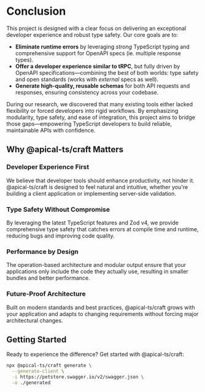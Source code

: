 # Conclusion

This project is designed with a clear focus on delivering an exceptional
developer experience and robust type safety. Our core goals are to:

- **Eliminate runtime errors** by leveraging _strong_ TypeScript typing and
  comprehensive support for OpenAPI specs (ie. multiple response types).
- **Offer a developer experience similar to tRPC**, but fully driven by OpenAPI
  specifications—combining the best of both worlds: type safety and open
  standards (works with _external_ specs as well).
- **Generate high-quality, reusable schemas** for both API requests and
  responses, ensuring consistency across your codebase.

During our research, we discovered that many existing tools either lacked
flexibility or forced developers into rigid workflows. By emphasizing
modularity, type safety, and ease of integration, this project aims to bridge
those gaps—empowering TypeScript developers to build reliable, maintainable APIs
with confidence.

## Why @apical-ts/craft Matters

### Developer Experience First

We believe that developer tools should enhance productivity, not hinder it.
@apical-ts/craft is designed to feel natural and intuitive, whether you're
building a client application or implementing server-side validation.

### Type Safety Without Compromise

By leveraging the latest TypeScript features and Zod v4, we provide
comprehensive type safety that catches errors at compile time and runtime,
reducing bugs and improving code quality.

### Performance by Design

The operation-based architecture and modular output ensure that your
applications only include the code they actually use, resulting in smaller
bundles and better performance.

### Future-Proof Architecture

Built on modern standards and best practices, @apical-ts/craft grows with your
application and adapts to changing requirements without forcing major
architectural changes.

## Getting Started

Ready to experience the difference? Get started with @apical-ts/craft:

```bash
npx @apical-ts/craft generate \
  --generate-client \
  -i https://petstore.swagger.io/v2/swagger.json \
  -o ./generated
```
